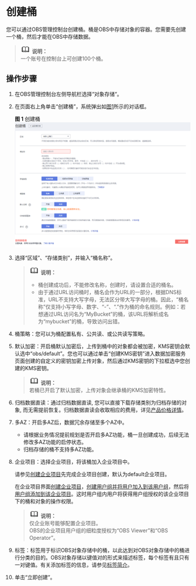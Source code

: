 # 创建桶<a name="zh-cn_topic_0045829050"></a>

您可以通过OBS管理控制台创建桶。桶是OBS中存储对象的容器。您需要先创建一个桶，然后才能在OBS中存储数据。

>![](public_sys-resources/icon-note.gif) **说明：**   
>一个账号在控制台上可创建100个桶。  

## 操作步骤<a name="sb79f841ab9af4b9faf6cbad1932c33b0"></a>

1.  在OBS管理控制台左侧导航栏选择“对象存储“。
2.  在页面右上角单击“创建桶”，系统弹出如[图1](#fig132483331152)所示的对话框。

    **图 1**  创建桶<a name="fig132483331152"></a>  
    ![](figures/创建桶.png "创建桶")

3.  选择“区域”、“存储类别”，并输入“桶名称”。

    >![](public_sys-resources/icon-note.gif) **说明：**   
    >-   桶创建成功后，不能修改名称，创建时，请设置合适的桶名。  
    >-   由于通过URL访问桶时，桶名会作为URL的一部分，根据DNS标准，URL不支持大写字母，无法区分带大写字母的桶。因此，“桶名称”仅支持小写字母、数字、“-”、“.”作为桶的命名规则。例如：若想通过URL访问名为“MyBucket”的桶，该URL将解析成名为“mybucket”的桶，导致访问出错。  

4.  桶策略：您可以为桶配置私有、公共读、或公共读写策略。
5.  默认加密：开启桶默认加密后，上传到桶中的对象都会被加密，KMS密钥会默认选中“obs/default”。您也可以通过单击“创建KMS密钥”进入数据加密服务页面创建的自定义的密钥加密上传对象，然后通过KMS密钥的下拉框选中您创建的KMS密钥。

    >![](public_sys-resources/icon-note.gif) **说明：**   
    >若桶已开启了默认加密，上传对象会继承桶的KMS加密特性。  

6.  归档数据直读：通过归档数据直读, 您可以直接下载存储类别为归档存储的对象, 而无需提前恢复。归档数据直读会收取相应的费用，详见[产品价格详情](https://www.huaweicloud.com/pricing.html?tab=detail#/obs)。
7.  多AZ：开启多AZ后，数据冗余存储至多个AZ中。
    -   请根据业务情况提前规划是否开启多AZ功能，桶一旦创建成功，后续无法修改多AZ功能的启停状态。
    -   归档存储的桶不支持多AZ功能。

8.  企业项目：选择企业项目，将该桶加入企业项目中。

    请参见[创建企业项目](https://support.huaweicloud.com/usermanual-em/zh-cn_topic_0108763964.html)先完成企业项目创建，默认为default企业项目。

    在企业项目界面[创建企业项目](https://support.huaweicloud.com/usermanual-em/zh-cn_topic_0108763964.html)，[创建用户组并将用户加入到该用户组](https://support.huaweicloud.com/usermanual-em/zh-cn_topic_0108763972.html)，然后将[用户组添加到该企业项目](https://support.huaweicloud.com/usermanual-em/zh-cn_topic_0109989489.html)。这时用户组内用户将获得用户组授权的该企业项目下的桶和对象的操作权限。

    >![](public_sys-resources/icon-note.gif) **说明：**   
    >仅企业账号能够配置企业项目。  
    >OBS的企业项目用户组的细粒度授权为“OBS Viewer”和“OBS Operator”。  

9.  标签：标签用于标识OBS对象存储中的桶，以此达到对OBS对象存储中的桶进行分类的目的。OBS对象存储以键值对的形式来描述标签，每个标签有且只有一对键值。有关添加标签的信息，请参见[标签简介](标签简介.md)。
10. 单击“立即创建”。

